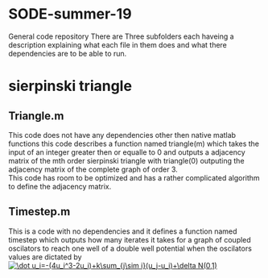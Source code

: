 # SODE-summer-19
General code repository 
  There are Three subfolders each haveing a description explaining what each file in them does and what there dependencies are to be able to run.



# sierpinski triangle

## Triangle.m
  This code does not have any dependencies other then native matlab functions this code describes a function named triangle(m) 
  which takes the input of an integer greater then or equalle to 0 and outputs a adjacency matrix of the mth order sierpinski triangle 
  with triangle(0) outputing the adjacency matrix of the complete graph of order 3.  
    This code has room to be optimized and has a rather complicated algorithm to define the adjacency matrix.
    
## Timestep.m

  This is a code with no dependencies and it defines a function named timestep which outputs how many iterates it takes for a graph of 
  coupled oscilators to reach one well of a double well potential when the oscilators values are dictated by <a href="https://www.codecogs.com/eqnedit.php?latex=\dot&space;u_i=-(4u_i^3-2u_i)&plus;k\sum_{j\sim&space;i}(u_j-u_i)&plus;\delta&space;N(0,1)" target="_blank"><img src="https://latex.codecogs.com/gif.latex?\dot&space;u_i=-(4u_i^3-2u_i)&plus;k\sum_{j\sim&space;i}(u_j-u_i)&plus;\delta&space;N(0,1)" title="\dot u_i=-(4u_i^3-2u_i)+k\sum_{j\sim i}(u_j-u_i)+\delta N(0,1)" /></a>
  
  
